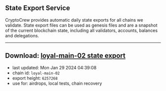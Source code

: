 ## State Export Service
CryptoCrew provides automatic daily state exports for all chains we validate. State export files can be used as genesis files and are a snapshot of the current blockchain state, including all validators, accounts, balances and delegations.

---
**Download: [loyal-main-02 state export](https://dl.ccvalidators.com/SERVICE/loyal/loyal-main-02_export_6257268.json)**
---

- last updated: Mon Jan 29 2024 04:39:08
- chain id: `loyal-main-02`
- export height: `6257268`
- use for: airdrops, local tests, chain recovery
